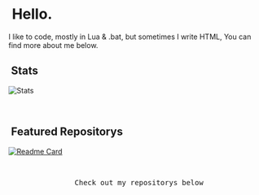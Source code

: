 
# &nbsp;Hello.

I like to code, mostly in Lua & .bat, but sometimes I write HTML, You can find more about me below. 

## &nbsp;Stats

![Stats](https://github-readme-stats.vercel.app/api?username=dyzuofficial&hide=contribs,prs&show_icons=true&bg_color=0d1116&title_color=FFFFFF&text_color=FFFFFF&icon_color=FFFFFF)

&nbsp;

## &nbsp;Featured Repositorys

[![Readme Card](https://github-readme-stats.vercel.app/api/pin/?username=dyzuofficial&repo=dyzuofficial&bg_color=0d1116&title_color=FFFFFF&text_color=FFFFFF&icon_color=FFFFFF)](https://github.com/dyzuofficial/dyzuofficial) 

&nbsp;

<p align="center"><samp>
&nbsp;Check out my repositorys below
  </samp>
</p>
&nbsp;
